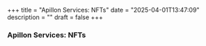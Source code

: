 +++
title = "Apillon Services: NFTs"
date = "2025-04-01T13:47:09"
description = ""
draft = false
+++

### Apillon Services: NFTs

